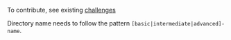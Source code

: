 To contribute, see existing [challenges](https://github.com/laike9m/Python-Type-Challenges/tree/main/challenges)

Directory name needs to follow the pattern `[basic|intermediate|advanced]-name`.
